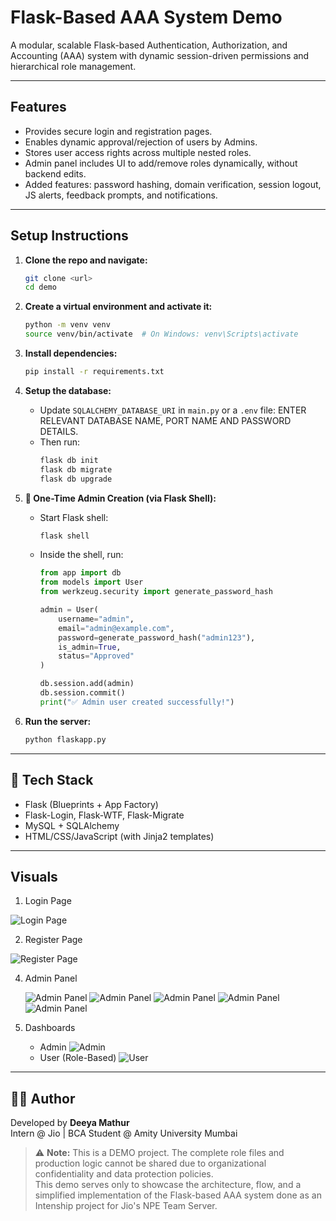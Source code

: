 # Flask-Based AAA System Demo

A modular, scalable Flask-based Authentication, Authorization, and Accounting (AAA) system with dynamic session-driven permissions and hierarchical role management.

---

## Features

- Provides secure login and registration pages.
- Enables dynamic approval/rejection of users by Admins.
- Stores user access rights across multiple nested roles.
- Admin panel includes UI to add/remove roles dynamically, without backend edits.
- Added features: password hashing, domain verification, session logout, JS alerts, feedback prompts, and notifications.

---

## Setup Instructions

1. **Clone the repo and navigate:**
   ```bash
   git clone <url>
   cd demo
   ```

2. **Create a virtual environment and activate it:**
   ```bash
   python -m venv venv
   source venv/bin/activate  # On Windows: venv\Scripts\activate
   ```

3. **Install dependencies:**
   ```bash
   pip install -r requirements.txt
   ```

4. **Setup the database:**

   - Update `SQLALCHEMY_DATABASE_URI` in `main.py` or a `.env` file: ENTER RELEVANT DATABASE NAME, PORT NAME AND PASSWORD DETAILS.
   - Then run:
     ```bash
     flask db init
     flask db migrate
     flask db upgrade
     ```

5. **👤 One-Time Admin Creation (via Flask Shell):**

   - Start Flask shell:
     ```bash
     flask shell
     ```

   - Inside the shell, run:
     ```python
     from app import db
     from models import User
     from werkzeug.security import generate_password_hash

     admin = User(
         username="admin",
         email="admin@example.com",
         password=generate_password_hash("admin123"),
         is_admin=True,
         status="Approved"
     )

     db.session.add(admin)
     db.session.commit()
     print("✅ Admin user created successfully!")
     ```
6. **Run the server:**
   ```bash
   python flaskapp.py
   ```
---

## 🧰 Tech Stack

- Flask (Blueprints + App Factory)
- Flask-Login, Flask-WTF, Flask-Migrate
- MySQL + SQLAlchemy
- HTML/CSS/JavaScript (with Jinja2 templates)

---

## Visuals

1. Login Page

![Login Page](visuals/login.png)

2. Register Page
   
![Register Page](visuals/register.png)

4. Admin Panel
   
   ![Admin Panel](visuals/AdminPanel(1).png)
   ![Admin Panel](visuals/AdminPanel(2).png)
   ![Admin Panel](visuals/AdminPanel(3).png)
   ![Admin Panel](visuals/AdminPanel(5).png)
   ![Admin Panel](visuals/AdminPanel_Dark.png)

8. Dashboards

   -  Admin
     ![Admin](visuals/dashboard(admin).png)
   -  User (Role-Based)
     ![User](visuals/Dashboard(user).png)

---

## 👨‍💻 Author

Developed by **Deeya Mathur**  
Intern @ Jio | BCA Student @ Amity University Mumbai

> ⚠️ **Note:** This is a DEMO project. The complete role files and production logic cannot be shared due to organizational confidentiality and data protection policies.  
This demo serves only to showcase the architecture, flow, and a simplified implementation of the Flask-based AAA system done as an Intenship project for Jio's NPE Team Server. 
